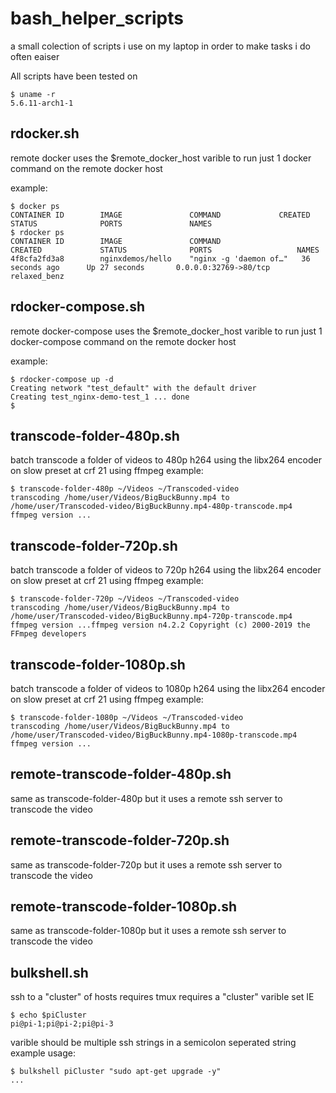 # bash_helper_scripts

a small colection of scripts i use on my laptop in order to make tasks i do often eaiser

All scripts have been tested on
```
$ uname -r
5.6.11-arch1-1
```

## rdocker.sh

remote docker
uses the $remote_docker_host varible to run just 1 docker command on the remote docker host

example:
```
$ docker ps
CONTAINER ID        IMAGE               COMMAND             CREATED             STATUS              PORTS               NAMES
$ rdocker ps
CONTAINER ID        IMAGE               COMMAND                  CREATED             STATUS              PORTS                   NAMES
4f8cfa2fd3a8        nginxdemos/hello    "nginx -g 'daemon of…"   36 seconds ago      Up 27 seconds       0.0.0.0:32769->80/tcp   relaxed_benz
```

## rdocker-compose.sh

remote docker-compose
uses the $remote_docker_host varible to run just 1 docker-compose command on the remote docker host

example:
```
$ rdocker-compose up -d
Creating network "test_default" with the default driver
Creating test_nginx-demo-test_1 ... done
$
```

## transcode-folder-480p.sh

batch transcode a folder of videos to 480p h264 using the libx264 encoder on slow preset at crf 21 using ffmpeg
example:
```
$ transcode-folder-480p ~/Videos ~/Transcoded-video
transcoding /home/user/Videos/BigBuckBunny.mp4 to /home/user/Transcoded-video/BigBuckBunny.mp4-480p-transcode.mp4
ffmpeg version ...
```

## transcode-folder-720p.sh

batch transcode a folder of videos to 720p h264 using the libx264 encoder on slow preset at crf 21 using ffmpeg
example:
```
$ transcode-folder-720p ~/Videos ~/Transcoded-video
transcoding /home/user/Videos/BigBuckBunny.mp4 to /home/user/Transcoded-video/BigBuckBunny.mp4-720p-transcode.mp4
ffmpeg version ...ffmpeg version n4.2.2 Copyright (c) 2000-2019 the FFmpeg developers
```
## transcode-folder-1080p.sh

batch transcode a folder of videos to 1080p h264 using the libx264 encoder on slow preset at crf 21 using ffmpeg
example:
```
$ transcode-folder-1080p ~/Videos ~/Transcoded-video
transcoding /home/user/Videos/BigBuckBunny.mp4 to /home/user/Transcoded-video/BigBuckBunny.mp4-1080p-transcode.mp4
ffmpeg version ...
```

## remote-transcode-folder-480p.sh

same as transcode-folder-480p but it uses a remote ssh server to transcode the video

## remote-transcode-folder-720p.sh

same as transcode-folder-720p but it uses a remote ssh server to transcode the video

## remote-transcode-folder-1080p.sh

same as transcode-folder-1080p but it uses a remote ssh server to transcode the video

## bulkshell.sh

ssh to a "cluster" of hosts
requires tmux
requires a "cluster" varible set IE
```
$ echo $piCluster
pi@pi-1;pi@pi-2;pi@pi-3
```
varible should be multiple ssh strings in a semicolon seperated string
example usage:
```
$ bulkshell piCluster "sudo apt-get upgrade -y"
...
```
